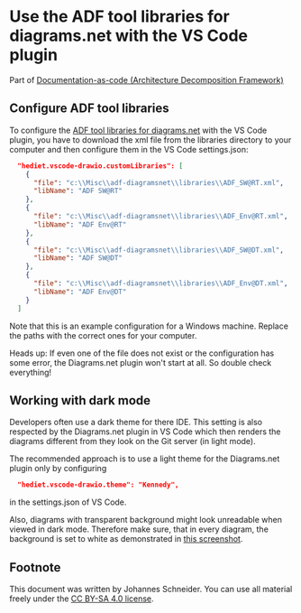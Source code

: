 # Use the ADF tool libraries for diagrams.net with the VS Code plugin <!-- omit in toc -->

Part of [Documentation-as-code (Architecture Decomposition Framework)](Doc-as-code.md)

## Configure ADF tool libraries

To configure the [ADF tool libraries for diagrams.net](https://github.com/architecture-decomposition-framework/adf-diagramsnet) with the VS Code plugin, you have to download the xml file from the libraries directory to your computer and then configure them in the VS Code settings.json:

```json
  "hediet.vscode-drawio.customLibraries": [
    {
      "file": "c:\\Misc\\adf-diagramsnet\\libraries\\ADF_SW@RT.xml",
      "libName": "ADF SW@RT"
    },
    {
      "file": "c:\\Misc\\adf-diagramsnet\\libraries\\ADF_Env@RT.xml",
      "libName": "ADF Env@RT"
    },
    {
      "file": "c:\\Misc\\adf-diagramsnet\\libraries\\ADF_SW@DT.xml",
      "libName": "ADF SW@DT"
    },
    {
      "file": "c:\\Misc\\adf-diagramsnet\\libraries\\ADF_Env@DT.xml",
      "libName": "ADF Env@DT"
    }
  ]
```

Note that this is an example configuration for a Windows machine. Replace the paths with the correct ones for your computer.

Heads up: If even one of the file does not exist or the configuration has some error, the Diagrams.net plugin won't start at all. So double check everything!

## Working with dark mode

Developers often use a dark theme for there IDE. This setting is also respected by the Diagrams.net plugin in VS Code which then renders the diagrams different from they look on the Git server (in light mode).

The recommended approach is to use a light theme for the Diagrams.net plugin only by configuring 

```json
  "hediet.vscode-drawio.theme": "Kennedy",
```

in the settings.json of VS Code.

Also, diagrams with transparent background might look unreadable when viewed in dark mode. Therefore make sure, that in every diagram, the background is set to white as demonstrated in [this screenshot](assets/digramsnet_darkmode_fix.png).

## Footnote

This document was written by Johannes Schneider. You can use all material freely under the [CC BY-SA 4.0 license](https://creativecommons.org/licenses/by-sa/4.0/).
